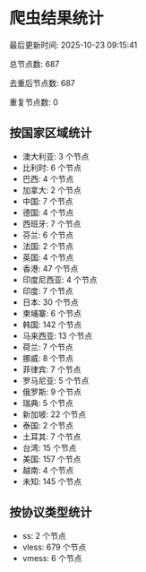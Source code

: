 # 爬虫结果统计

最后更新时间: 2025-10-23 09:15:41

总节点数: 687

去重后节点数: 687

重复节点数: 0

## 按国家区域统计

- 澳大利亚: 3 个节点
- 比利时: 6 个节点
- 巴西: 4 个节点
- 加拿大: 2 个节点
- 中国: 7 个节点
- 德国: 4 个节点
- 西班牙: 7 个节点
- 芬兰: 6 个节点
- 法国: 2 个节点
- 英国: 4 个节点
- 香港: 47 个节点
- 印度尼西亚: 4 个节点
- 印度: 7 个节点
- 日本: 30 个节点
- 柬埔寨: 6 个节点
- 韩国: 142 个节点
- 马来西亚: 13 个节点
- 荷兰: 7 个节点
- 挪威: 8 个节点
- 菲律宾: 7 个节点
- 罗马尼亚: 5 个节点
- 俄罗斯: 9 个节点
- 瑞典: 5 个节点
- 新加坡: 22 个节点
- 泰国: 2 个节点
- 土耳其: 7 个节点
- 台湾: 15 个节点
- 美国: 157 个节点
- 越南: 4 个节点
- 未知: 145 个节点

## 按协议类型统计

- ss: 2 个节点
- vless: 679 个节点
- vmess: 6 个节点
